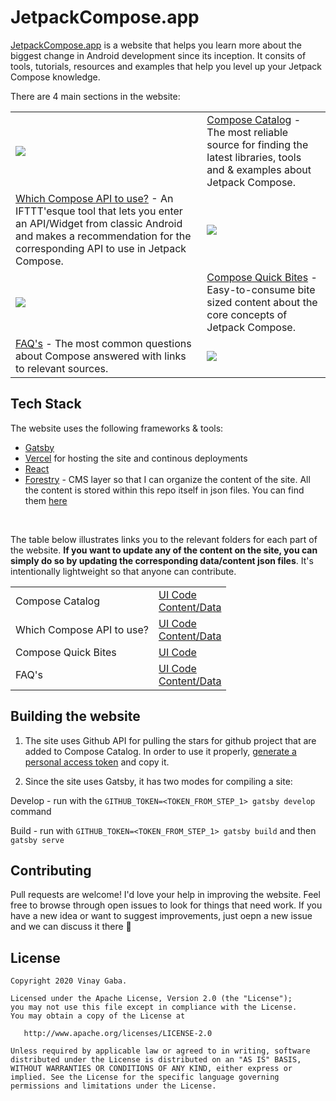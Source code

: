 # JetpackCompose.app

[JetpackCompose.app](https://jetpackcompose.app/) is a website that helps you
learn more about the biggest change in Android development since its inception.
It consits of tools, tutorials, resources and examples that help you level up
your Jetpack Compose knowledge.

There are 4 main sections in the website:

<table align="center" style="width:100%">
    <tr>
        <td><img src="screenshots/catalog_poster.png"></td>
        <td><a href="http://jetpackcompose.app/compose-catalog">Compose Catalog</a> - The most reliable source for finding the latest libraries, tools and & examples about Jetpack Compose.</td>
    </tr>
    <tr>
        <td><a href="http://jetpackcompose.app/What-is-the-equivalent-of--in-Jetpack-Compose">Which Compose API to use?</a> - An IFTTT'esque tool that lets you enter an API/Widget from classic Android and makes a recommendation for the corresponding API to use in Jetpack Compose.</td>
        <td><img src="screenshots/ifttt_poster.png"></td>
    </tr>
    <tr>
        <td><img src="screenshots/quick_bites_poster.png"></td>
        <td><a href="http://jetpackcompose.app/quick-bites">Compose Quick Bites</a> - Easy-to-consume bite sized content about the core concepts of Jetpack Compose.</td>
    </tr>
    <tr>
        <td><a href="http://jetpackcompose.app/faq">FAQ's</a> - The most common questions about Compose answered with links to relevant sources.</td>
        <td><img src="screenshots/faq_poster.png"></td>
    </tr>
</table>

## Tech Stack

The website uses the following frameworks & tools:

- [Gatsby](https://www.gatsbyjs.com/)
- [Vercel](https://vercel.com/) for hosting the site and continous deployments
- [React](https://reactjs.org/)
- [Forestry](https://forestry.io/) - CMS layer so that I can organize the
  content of the site. All the content is stored within this repo itself in json files. You can find them [here](src/data)

<br/>

The table below illustrates links you to the relevant folders for each part of
the website. **If you want to update any of the content on the site, you can
simply do so by updating the corresponding data/content json files**. It's intentionally
lightweight so that anyone can contribute.

<table align="center" style="width:100%">
    <tr>
        <td>Compose Catalog</td>
        <td>
            <a href="src/components/catalog">UI Code</a> <br/>
            <a href="src/data/catalog.json">Content/Data</a>
        </td>
    </tr>
    <tr>
        <td>Which Compose API to use?</td>
        <td>
            <a href="src/components/ifttt">UI Code</a> <br/>
            <a href="src/data/ifttt.json">Content/Data</a>
        </td>
    </tr>
    <tr>
        <td>Compose Quick Bites</td>
        <td>
            <a href="src/components/quickbites">UI Code</a> <br/>
        </td>
    </tr>
    <tr>
        <td>FAQ's</td>
        <td>
            <a href="src/components/faq">UI Code</a> <br/>
            <a href="src/data/faq.json">Content/Data</a>
        </td>
    </tr>
</table>

## Building the website

1. The site uses Github API for pulling the stars for github project that are added to Compose Catalog. In order to use it properly, [generate a personal access token](https://docs.github.com/en/free-pro-team@latest/github/authenticating-to-github/creating-a-personal-access-token) and copy it.

2. Since the site uses Gatsby, it has two modes for compiling a site:

Develop - run with the `GITHUB_TOKEN=<TOKEN_FROM_STEP_1> gatsby develop` command

Build - run with `GITHUB_TOKEN=<TOKEN_FROM_STEP_1> gatsby build` and then `gatsby serve`


## Contributing

Pull requests are welcome! I'd love your help in improving the website. Feel
free to browse through open issues to look for things that need work. If you
have a new idea or want to suggest improvements, just oepn a new issue and we
can discuss it there 🙏

## License

```
Copyright 2020 Vinay Gaba.

Licensed under the Apache License, Version 2.0 (the "License");
you may not use this file except in compliance with the License.
You may obtain a copy of the License at

   http://www.apache.org/licenses/LICENSE-2.0

Unless required by applicable law or agreed to in writing, software distributed under the License is distributed on an "AS IS" BASIS, WITHOUT WARRANTIES OR CONDITIONS OF ANY KIND, either express or implied. See the License for the specific language governing permissions and limitations under the License.
```
